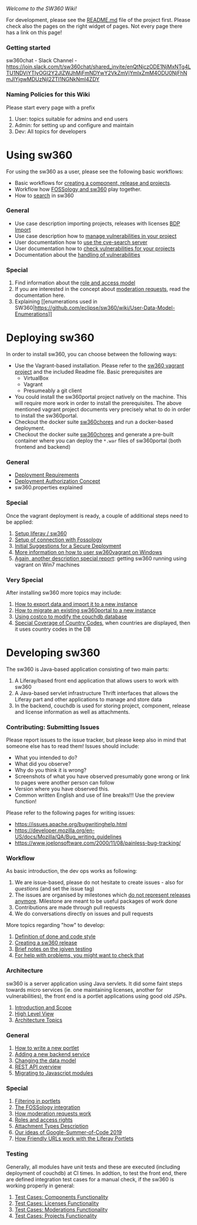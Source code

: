 _Welcome to the SW360 Wiki!_

For development, please see the [README.md](https://github.com/eclipse/sw360/blob/master/README.md) file of the project first. Please check also the pages on the right widget of pages. Not every page there has a link on this page!

### Getting started

sw360chat - Slack Channel - https://join.slack.com/t/sw360chat/shared_invite/enQtNjczODE1NjMxNTg4LTU1NDViYTIyOGI2Y2JlZWJhMjFmNDYwY2VkZmVjYmIxZmM4ODU0NjFhNmJlYjgwMDUzNjI2ZTI1NGNkNmI4ZDY

### Naming Policies for this Wiki

Please start every page with a prefix

1. User: topics suitable for admins and end users
1. Admin: for setting up and configure and maintain
1. Dev: All topics for developers

# Using sw360

For using the sw360 as a user, please see the following basic workflows:

* Basic workflows for [creating a component, release and projects](https://github.com/eclipse/sw360/wiki/User-Workflows:-sw360).
* Workflow how [FOSSology and sw360](https://github.com/eclipse/sw360/wiki/User-Workflows:-sw360-and-FOSSology) play together.
* How to [search](https://github.com/eclipse/sw360/wiki/User-Search) in sw360

### General

* Use case description importing projects, releases with licenses [BDP Import](User--BDP-Import)
* Use case description how to [manage vulnerabilities in your project](User-Vulnerability-Management)
* User documentation how to [use the cve-search server](User--Scheduling-CVE-Search-by-Admins)
* User documentation how to [check vulnerabilities for your projects](User-Check-Vulnerabilities-for-Your-Project)
* Documentation about the [handling of vulnerabilities](User-Vulnerability-Management)

### Special

1. Find information about the [role and access model](https://github.com/eclipse/sw360/wiki/Dev-Role-Authorisation-Model)
1. If you are interested in the concept about [moderation requests](https://github.com/eclipse/sw360/wiki/Dev-Moderation-Requests), read the documentation here.
1. Explaining [[enumerations used in SW360|https://github.com/eclipse/sw360/wiki/User-Data-Model-Enumerations]]

# Deploying sw360

In order to install sw360, you can choose between the following ways:

* Use the Vagrant-based installation. Please refer to the [sw360 vagrant project](https://github.com/sw360/sw360vagrant) and the included Readme file. Basic prerequisites are
  * VirtualBox
  * Vagrant
  * Presumeably a git client
* You could install the sw360portal project natively on the machine. This will require more work in order to install the prerequisites. The above mentioned vagrant project documents very precisely what to do in order to install the sw360portal.
* Checkout the docker suite [sw360chores](https://github.com/sw360/sw360chores) and run a docker-based deployment.
* Checkout the docker suite [sw360chores](https://github.com/sw360/sw360chores) and generate a pre-built container where you can deploy the `*.war` files of sw360portal (both frontend and backend)

### General

* [Deployment Requirements](Deploy-requirements)
* [Deployment Authorization Concept](Deploy-authorization-concept)
* sw360.properties explained

### Special

Once the vagrant deployment is ready, a couple of additional steps need to be applied:

1. [Setup liferay / sw360](Deploy-Liferay)
1. [Setup of connection with Fossology](Deploy-FOSSology)
1. [Initial Suggestions for a Secure Deployment](Deploy-Secure-Deployment)
1. [More information on how to user sw360vagrant on Windows](Deploy-sw360-on-Windows-(with-Vagrant))
1. [Again, another description special report](Deploy-vagrant-win7): getting sw360 running using vagrant on Win7 machines

### Very Special

After installing sw360 more topics may include:

1. [How to export data and import it to a new instance](Deploy-Export-and-Import)
1. [How to migrate an existing sw360portal to a new instance](Deploy-Migrating-to-a-new-Server)
1. [Using costco to modify the couchdb database](Dev-Database-Migration-using-Costco)
1. [Special Coverage of Country Codes](Deploy-configuration-country-codes), when countries are displayed, then it uses country codes in the DB 

# Developing sw360

The sw360 is Java-based application consisting of two main parts:

1. A Liferay/based front end application that allows users to work with sw360
1. A Java-based servlet infrastructure Thrift interfaces that allows the Liferay part and other applications to manage and store data
1. In the backend, couchdb is used for storing project, component, release and license information as well as attachments.

### Contributing: Submitting Issues

Please report issues to the issue tracker, but please keep also in mind that someone else has to read them! Issues should include:

* What you intended to do?
* What did you observe?
* Why do you think it is wrong?
* Screenshots of what you have observed presumably gone wrong or link to pages were another person can follow
* Version where you have observed this.
* Common written English and use of line breaks!!! Use the preview function!

Please refer to the following pages for writing issues:

* https://issues.apache.org/bugwritinghelp.html
* https://developer.mozilla.org/en-US/docs/Mozilla/QA/Bug_writing_guidelines
* https://www.joelonsoftware.com/2000/11/08/painless-bug-tracking/

### Workflow

As basic introduction, the dev ops works as following:

1. We are issue-based, please do not hesitate to create issues - also for _questions_ (and set the issue tag)
1. The issues are organised by milestones which [do not represent releases anymore](Dev-Releasing-SW360). Milestone are meant to be useful packages of work done
1. Contributions are made through pull requests
1. We do conversations directly on issues and pull requests

More topics regarding "how" to develop:

1. [Definition of done and code style](Dev-DoD-and-Style)
1. [Creating a sw360 release](Dev-Releasing-SW360)
1. [Brief notes on the jgiven testing](Dev-Testing-Frameworks)
1. [For help with problems, you might want to check that](Dev-Troubleshooting)

### Architecture

sw360 is a server application using Java servlets. It did some faint steps towards micro services (ie. one maintaining licenses, another for vulnerabilities), the front end is a portlet applications using good old JSPs.

1. [Introduction and Scope](Dev-Arch-General)
2. [High Level View](Dev-Arch-View)
3. [Architecture Topics](Dev-Arch-Topics)

### General

1. [How to write a new portlet](https://github.com/eclipse/sw360/wiki/Dev-Adding-a-new-portlet:-Frontend)
1. [Adding a new backend service](https://github.com/eclipse/sw360/wiki/Dev-Adding-a-new-portlet:-Backend)
1. [Changing the data model](Dev-Adding-New-Fields-to-Existing-Classes)
1. [REST API overview](Dev-REST-API)
1. [Migrating to Javascript modules](Dev-Using-RequireJS-for-javascript-modules)

### Special

1. [Filtering in portlets](Dev-Filtering-in-Portlets)
1. [The FOSSology integration](Dev-Fossology-Integration)
1. [How moderation requests work](Dev-Moderation-Requests)
1. [Roles and access rights](Dev-Role-Authorisation-Model)
1. [Attachment Types Description](Dev-Attachment-File-Types)
1. [Our ideas of Google-Summer-of-Code 2019](https://wiki.eclipse.org/Google_Summer_of_Code_2019_Ideas#Eclipse_SW360)
1. [How Friendly URLs work with the Liferay Portlets](Dev-Liferay-Friendly-URL)

### Testing

Generally, all modules have unit tests and these are executed (including deployment of couchdb) at CI times. In addtion, to test the front end, there are defined integration test cases for a manual check, if the sw360 is working properly in general:

1. [Test Cases: Components Functionality](Test-Cases-Components)
1. [Test Cases: Licenses Functionality](Test-Cases-Licenses)
1. [Test Cases: Moderations Functionality](Test-Cases-Moderations)
1. [Test Cases: Projects Functionality](Test-Cases-Projects)